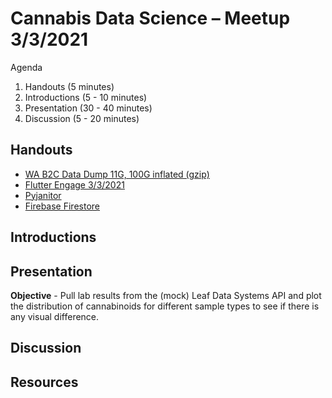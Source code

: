 # Cannabis Data Science – Meetup 3/3/2021

Agenda

1. Handouts (5 minutes)
2. Introductions (5 - 10 minutes)
3. Presentation (30 - 40 minutes)
4. Discussion (5 - 20 minutes)


## Handouts

- [WA B2C Data Dump 11G, 100G inflated (gzip)](https://data.openthc.org/usa-wa-foia-20201231.sqlite.gz)
- [Flutter Engage 3/3/2021](https://events.flutter.dev/engage/schedule)
- [Pyjanitor](https://pyjanitor.readthedocs.io/notebooks/pyjanitor_intro.html#Why-pyjanitor?)
- [Firebase Firestore](https://firebase.google.com/docs/firestore)

## Introductions



## Presentation

**Objective** - Pull lab results from the (mock) Leaf Data Systems API and plot the distribution of cannabinoids for different sample types to see if there is any visual difference.



## Discussion



## Resources


